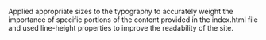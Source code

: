Applied appropriate sizes to the typography to accurately weight the importance of specific portions of the content provided in the index.html file and used line-height properties to improve the readability of the site. 
